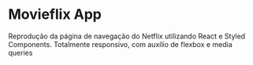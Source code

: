 # Movieflix App

Reprodução da página de navegação do Netflix utilizando React e Styled Components. Totalmente responsivo, com auxílio de flexbox e media queries